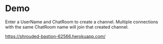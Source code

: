 # Demo
Enter a UserName and ChatRoom to create a channel.
Multiple connections with the same ChatRoom name will join that created channel.

https://shrouded-bastion-62566.herokuapp.com/
